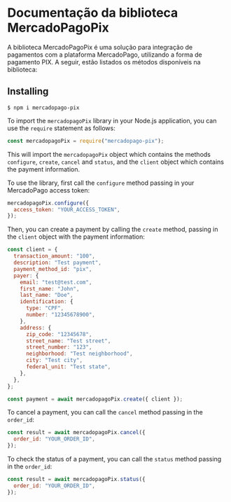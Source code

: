 # Documentação da biblioteca MercadoPagoPix

A biblioteca MercadoPagoPix é uma solução para integração de pagamentos com a plataforma MercadoPago, utilizando a forma de pagamento PIX. A seguir, estão listados os métodos disponíveis na biblioteca:

## Installing

`$ npm i mercadopago-pix`

To import the `mercadopagoPix` library in your Node.js application, you can use the `require` statement as follows:

```javascript
const mercadopagoPix = require("mercadopago-pix");
```

This will import the `mercadopagoPix` object which contains the methods `configure`, `create`, `cancel` and `status`, and the `client` object which contains the payment information.

To use the library, first call the `configure` method passing in your MercadoPago access token:

```javascript
mercadopagoPix.configure({
  access_token: "YOUR_ACCESS_TOKEN",
});
```

Then, you can create a payment by calling the `create` method, passing in the `client` object with the payment information:

```javascript
const client = {
  transaction_amount: "100",
  description: "Test payment",
  payment_method_id: "pix",
  payer: {
    email: "test@test.com",
    first_name: "John",
    last_name: "Doe",
    identification: {
      type: "CPF",
      number: "12345678900",
    },
    address: {
      zip_code: "12345678",
      street_name: "Test street",
      street_number: "123",
      neighborhood: "Test neighborhood",
      city: "Test city",
      federal_unit: "Test state",
    },
  },
};

const payment = await mercadopagoPix.create({ client });
```

To cancel a payment, you can call the `cancel` method passing in the `order_id`:

```javascript
const result = await mercadopagoPix.cancel({
  order_id: "YOUR_ORDER_ID",
});
```

To check the status of a payment, you can call the `status` method passing in the `order_id`:

```javascript
const result = await mercadopagoPix.status({
  order_id: "YOUR_ORDER_ID",
});
```
